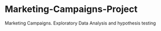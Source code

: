 # Marketing-Campaigns-Project
Marketing Campaigns. Exploratory Data Analysis and hypothesis testing 
